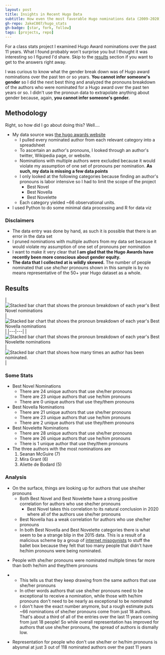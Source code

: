 ```yaml
---
layout: post
title: Insights in Recent Hugo Data
subtitle: How even the most favorable Hugo nominations data (2009-2020) shows discrimination against women
gh-repo: JakeC007/hugo_stats
gh-badge: [star, fork, follow]
tags: [projects, repo]
---
```




For a class stats project I examined Hugo Award nominations over the past 11 years. What I found probably won't surprise you but I thought it was interesting so I figured I'd share. Skip to the [results](#results) section if you want to get to the answers right away. 

I was curious to know what the gender break down was of Hugo award nominations over the past ten or so years. **You cannot infer someone's gender** so I did the next best thing and analyzed the pronouns breakdown of the authors who were nominated for a Hugo award over the past ten years or so. I didn't use the pronoun data to extrapolate anything about gender because, again, **you cannot infer someone's gender.**



## Methodology

Right, so how did I go about doing this? Well....

- My data source was [the hugo awards website](http://www.thehugoawards.org/hugo-history/)
  - I pulled every nominated author from each relevant category into a spreadsheet 
  - To ascertain an author's pronouns, I looked through an author's twitter, Wikipedia page, or website. 
  - Nominations with multiple authors were excluded because it would violate my assumption of one set of pronouns per nomination. **As such, my data is missing a few data points**
  - I only looked at the following categories because finding an author's pronouns is labor intensive so I had to limit the scope of the project 
    - Best Novel
    - Best Novella
    - Best Novelette
  - Each category yielded ~66 observational units.
- I used Python to do some minimal data processing and R for data viz



### Disclaimers
- The data entry was done by hand, as such it is possible that there is an error in the data set
- I pruned nominations with multiple authors from my data set because it would violate my assumption of one set of pronouns per nomination
- I want to make it very clear that **I am glad that the Hugo Awards have recently been more conscious about gender equity.** 
- **The data that I collected at is wildly skewed.** The number of people nominated that use *she/her* pronouns shown in this sample is by no means representative of the 50+ year Hugo dataset as a whole. 

## Results 

| ![Stacked bar chart that shows the pronoun breakdown of each year's Best Novel nominations](https://github.com/JakeC007/hugo_stats/blob/master/imgs/Best_Novel_BarChart.png?raw=true)  | 
![Stacked bar chart that shows the pronoun breakdown of each year's Best Novella nominations](https://github.com/JakeC007/hugo_stats/blob/master/imgs/Best_Novella_BarChart.png?raw=true)
  |
|---|---|
| ![Stacked bar chart that shows the pronoun breakdown of each year's Best Novelette nominations](https://github.com/JakeC007/hugo_stats/blob/master/imgs/Best_Novelette_BarChart.png?raw=true)  | ![Stacked bar chart that shows how many times an author has been nominated.](https://github.com/JakeC007/hugo_stats/blob/master/imgs/Nominations_by_author.png?raw=true)  |

### Some Stats

- Best Novel Nominations
    - There are 24 unique authors that use she/her pronouns
    - There are 23 unique authors that use he/him pronouns
    - There are 0 unique authors that use they/them pronouns
- Best Novella Nominations
    - There are 21 unique authors that use she/her pronouns
    - There are 23 unique authors that use he/him pronouns
    - There are 2 unique authors that use they/them pronouns
- Best Novelette Nominations
    - There are 28 unique authors that use she/her pronouns
    - There are 26 unique authors that use he/him pronouns
    - There is 1 unique author that use they/them pronouns
- The three authors with the most nominations are
    1. Seanan McGuire (7)
    2. Mira Grant (6)
    3. Aliette de Bodard (5)



### Analysis 

* On the surface, things are looking up for authors that use she/her pronouns 
  * Both Best Novel and Best Novelette have a strong positive correlation for authors who use she/her pronouns
    * Best Novel takes this correlation to its natural conclusion in 2020 where all of the authors use she/her pronouns 
  * Best Novella has a weak correlation for authors who use she/her pronouns
  * In both Best Novella and Best Novelette categories there is what seem to be a strange blip in the 2015 data. This is a result of a malicious scheme by a group of [internet misogynists](https://en.wikipedia.org/wiki/Sad_Puppies) to stuff the ballet box because they felt that too many people that didn't have he/him pronouns were being nominated. 

- People with she/her pronouns were nominated multiple times far more than both he/him and they/them pronouns

- - This tells us that they keep drawing from the same authors that use she/her pronouns 
  - In other words authors that use she/her pronouns need to be exceptional to receive a nomination, while those with he/him pronouns don't need to be nearly as exceptional to be nominated 
  - I don't have the exact number anymore, but a rough estimate puts ~66 nominations of she/her pronouns come from just 18 authors. That's about a third of all of the entries over the last 11 years coming from just 18 people! So while overall representation has improved for authors that use she/her pronouns, the spread of authors is dismally low. 

- Representation for people who don't use she/her or he/him pronouns is abysmal at just 3 out of 118 nominated authors over the past 11 years